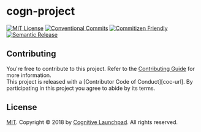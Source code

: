 # cogn-project

[![MIT License][license-badge]][license-url]
[![Conventional Commits][convention-badge]][convention-url]
[![Commitizen Friendly][commitizen-badge]][commitizen-url]
[![Semantic Release](https://img.shields.io/badge/%20%20%F0%9F%93%A6%F0%9F%9A%80-semantic--release-e10079.svg)](https://github.com/semantic-release/semantic-release)


## Contributing

You're free to contribute to this project. Refer to the [Contributing Guide][contributing-url] for more information.<br>
This project is released with a [Contributor Code of Conduct][coc-url]. By participating in this project you agree to abide by its terms.<br>


## License

[MIT][license-url]. Copyright © 2018 by [Cognitive Launchpad][owner-url]. All rights reserved.


[license-badge]: https://img.shields.io/badge/License-MIT-blue.svg
[license-url]: http://opensource.org/licenses/MIT
[convention-badge]: https://img.shields.io/badge/Conventional%20Commits-1.0.0-yellow.svg
[convention-url]: https://conventionalcommits.org
[commitizen-badge]: https://img.shields.io/badge/Commitizen-friendly-cc00ff.svg
[commitizen-url]: http://commitizen.github.io/cz-cli
[contributing-url]: .github/CONTRIBUTING.md

[owner-url]: https://github.com/CognitiveLaunchpad
